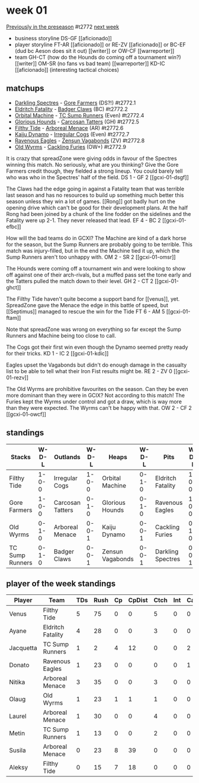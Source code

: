 # week 01

[Previously in the preseason](preseason) #t2772
[next week](week02)

* business storyline DS-GF [[aficionado]]
* player storyline FT-AR [[aficionado]] or RE-ZV [[aficionado]] or BC-EF (dud bc Aeson does sit it out) [[writer]] or OW-CF [[warreporter]]
* team GH-CT (how do the Hounds do coming off a tournament win?) [[writer]] OM-SR (no fans vs bad team) [[warreporter]] KD-IC [[aficionado]] (interesting tactical choices)


## matchups

* [Darkling Spectres](../../teams/darklingspectres) - [Gore Farmers](../../teams/gorefarmers) (DS?!) #t2772.1 
* [Eldritch Fatality](../../teams/eldritchfatality) - [Badger Claws](../../teams/badgerclaws) (BC) #t2772.2 
* [Orbital Machine](../../teams/orbitalmachine) - [TC Sump Runners](../../teams/sumprunners) (Even) #t2772.4
* [Glorious Hounds](../../teams/glorioushounds) - [Carcosan Tatters](../../teams/carcosantatters) (GH) #t2772.5
* [Filthy Tide](../../teams/filthytide) - [Arboreal Menace](../../teams/arborealmenace) (AR) #t2772.6 
* [Kaiju Dynamo](../../teams/kaijudynamo) - [Irregular Cogs](../../teams/irregularcogs) (Even) #t2772.7
* [Ravenous Eagles](../../teams/ravenouseagles) - [Zensun Vagabonds](../../teams/zensunvagabonds) (ZV) #t2772.8
* [Old Wyrms](../../teams/oldwyrms) - [Cackling Furies](../../teams/cacklingfuries) (OW+) #t2772.9

It is crazy that spreadZone were giving odds in favour of the Spectres winning this match. No seriously, what are you thinking? Give the Gore Farmers credit though, they fielded a strong lineup. You could barely tell who was who in the Spectres' half of the field. DS 1 - GF 2 [[gcxi-01-dsgf]]

The Claws had the edge going in against a Fatality team that was terrible last season and has no resources to build up something much better this season unless they win a lot of games. [[Rong]] got badly hurt on the opening drive which can't be good for their development plans. At the half Rong had been joined by a chunk of the line fodder on the sidelines and the Fatality were up 2-1. They never released that lead. EF 4 - BC 2 [[gcxi-01-efbc]] 

How will the bad teams do in GCXI? The Machine are kind of a dark horse for the season, but the Sump Runners are probably going to be terrible. This match was injury-filled, but in the end the Machine tied it up, which the Sump Runners aren't too unhappy with. OM 2 - SR 2 [[gcxi-01-omsr]]

The Hounds were coming off a tournament win and were looking to show off against one of their arch-rivals, but a muffed pass set the tone early and the Tatters pulled the match down to their level. GH 2 - CT 2 [[gcxi-01-ghct]]

The Filthy Tide haven't quite become a support band for [[venus]], yet. SpreadZone gave the Menace the edge in this battle of speed, but [[Septimus]] managed to rescue the win for the Tide FT 6 - AM 5 [[gcxi-01-ftam]]

Note that spreadZone was wrong on everything so far except the Sump Runners and Machine being too close to call.

The Cogs got their first win even though the Dynamo seemed pretty ready for their tricks. KD 1 - IC 2 [[gcxi-01-kdic]]

Eagles upset the Vagabonds but didn't do enough damage in the casualty list to be able to tell what their Iron Fist results might be. RE 2 - ZV 0 [[gcxi-01-rezv]]

The Old Wyrms are prohibitive favourites on the season. Can they be even more dominant than they were in GCIX? Not according to this match! The Furies kept the Wyrms under control and got a draw, which is way more than they were expected. The Wyrms can't be happy with that. OW 2 - CF 2 [[gcxi-01-owcf]]

## standings

| Stacks | W-D-L | Outlands | W-D-L | Heaps | W-D-L | Pits | W-D-L |
|-------|-----|--|--|------|------|--|--|
| Filthy Tide | 1-0-0 | Irregular Cogs | 1-0-0 | Orbital Machine | 0-1-0 | Eldritch Fatality | 1-0-0 |
| Gore Farmers | 1-0-0 | Carcosan Tatters | 0-1-0 | Glorious Hounds | 0-1-0 | Ravenous Eagles | 1-0-0 |
| Old Wyrms | 0-1-0 | Arboreal Menace | 0-0-1 | Kaiju Dynamo | 0-0-1 | Cackling Furies | 0-1-0 |
| TC Sump Runners | 0-1-0 | Badger Claws | 0-0-1 | Zensun Vagabonds | 0-0-1 | Darkling Spectres | 0-0-1 |

## player of the week standings

| Player    | Team              | TDs  | Rush | Cp   | CpDist | Ctch | Int  | Cas  | Blck | Sck  | MVP  | SPP  |
|-----------|-------------------|------|------|------|--------|------|------|------|------|------|------|------|
| Venus     | Filthy Tide       |    5 |   75 |    0 |      0 |    5 |    0 |    0 |    0 |    0 |    0 |   15 |
| Ayane     | Eldritch Fatality |    4 |   28 |    0 |      0 |    3 |    0 |    0 |    2 |    0 |    0 |   12 |
| Jacquetta | TC Sump Runners   |    1 |    2 |    4 |     12 |    0 |    0 |    2 |    3 |    0 |    0 |   11 |
| Donato    | Ravenous Eagles   |    1 |   23 |    0 |      0 |    0 |    0 |    1 |    1 |    1 |    1 |   10 |
| Nitika    | Arboreal Menace   |    3 |   35 |    0 |      0 |    3 |    0 |    0 |    2 |    0 |    0 |    9 |
| Olaug     | Old Wyrms         |    1 |   23 |    1 |      1 |    1 |    0 |    0 |    3 |    0 |    1 |    9 |
| Laurel    | Arboreal Menace   |    1 |   30 |    0 |      0 |    4 |    0 |    0 |    0 |    0 |    1 |    8 |
| Metin     | TC Sump Runners   |    1 |   13 |    0 |      0 |    2 |    0 |    0 |    1 |    0 |    1 |    8 |
| Susila    | Arboreal Menace   |    0 |   23 |    8 |     39 |    0 |    0 |    0 |    0 |    0 |    0 |    8 |
| Aleksy    | Filthy Tide       |    0 |   15 |    7 |     18 |    0 |    0 |    0 |    0 |    0 |    0 |    7 |

